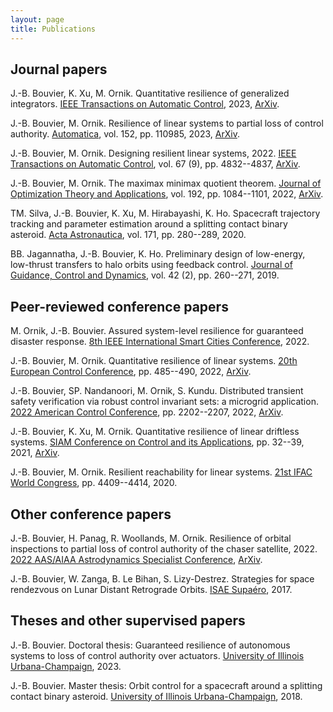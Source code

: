 ```yaml
---
layout: page
title: Publications
---
```




## Journal papers

J.-B. Bouvier, K. Xu, M. Ornik. Quantitative resilience of generalized integrators. [IEEE Transactions on Automatic Control](), 2023, [ArXiv](https://arxiv.org/abs/2111.04163).
    
J.-B. Bouvier, M. Ornik. Resilience of linear systems to partial loss of control authority. [Automatica](https://www.sciencedirect.com/science/article/pii/S0005109823001383), vol. 152, pp. 110985, 2023, [ArXiv](https://arxiv.org/abs/2209.08034).

J.-B. Bouvier, M. Ornik. Designing resilient linear systems, 2022. [IEEE Transactions on Automatic Control](https://ieeexplore.ieee.org/document/9744569), vol. 67 (9), pp. 4832--4837, [ArXiv](https://arxiv.org/abs/2006.13820).
  
J.-B. Bouvier, M. Ornik. The maximax minimax quotient theorem. [Journal of Optimization Theory and Applications](https://doi.org/10.1007/s10957-022-02008-z), vol. 192, pp. 1084--1101, 2022, [ArXiv](https://arxiv.org/abs/2104.15025).

TM. Silva, J.-B. Bouvier, K. Xu, M. Hirabayashi, K. Ho. Spacecraft trajectory tracking and parameter estimation around a splitting contact binary asteroid. [Acta Astronautica](https://www.sciencedirect.com/science/article/pii/S0094576520301259), vol. 171, pp. 280--289, 2020.
 
BB. Jagannatha, J.-B. Bouvier, K. Ho. Preliminary design of low-energy, low-thrust transfers to halo orbits using feedback control. [Journal of Guidance, Control and Dynamics](https://arc.aiaa.org/doi/full/10.2514/1.G003759), vol. 42 (2), pp. 260--271, 2019.





## Peer-reviewed conference papers

M. Ornik, J.-B. Bouvier. Assured system-level resilience for guaranteed disaster response. [8th IEEE International Smart Cities Conference](https://ieeexplore.ieee.org/document/9922438), 2022.

J.-B. Bouvier, M. Ornik. Quantitative resilience of linear systems. [20th European Control Conference](https://ieeexplore.ieee.org/document/9838147), pp. 485--490, 2022, [ArXiv](https://arxiv.org/abs/2201.12278).
    
J.-B. Bouvier, SP. Nandanoori, M. Ornik, S. Kundu. Distributed transient safety verification via robust control invariant sets: a microgrid application. [2022 American Control Conference](https://ieeexplore.ieee.org/document/9867323), pp. 2202--2207, 2022, [ArXiv](https://arxiv.org/abs/2202.09320).

J.-B. Bouvier, K. Xu, M. Ornik. Quantitative resilience of linear driftless systems. [SIAM Conference on Control and its Applications](https://epubs.siam.org/doi/abs/10.1137/1.9781611976847.5), pp. 32--39, 2021, [ArXiv](https://arxiv.org/abs/2101.12063).
 
J.-B. Bouvier, M. Ornik. Resilient reachability for linear systems. [21st IFAC World Congress](https://www.sciencedirect.com/science/article/pii/S240589632030656X), pp. 4409--4414, 2020.





## Other conference papers

J.-B. Bouvier, H. Panag, R. Woollands, M. Ornik. Resilience of orbital inspections to partial loss of control authority of the chaser satellite, 2022. [2022 AAS/AIAA Astrodynamics Specialist Conference](), [ArXiv]().

J.-B. Bouvier, W. Zanga, B. Le Bihan, S. Lizy-Destrez. Strategies for space rendezvous on Lunar Distant Retrograde Orbits. [ISAE Supaéro](assets/final_PIR_paper.pdf), 2017.






## Theses and other supervised papers

J.-B. Bouvier. Doctoral thesis: Guaranteed resilience of autonomous systems to loss of control authority over actuators. [University of Illinois Urbana-Champaign](), 2023.

J.-B. Bouvier. Master thesis: Orbit control for a spacecraft around a splitting contact binary asteroid. [University of Illinois Urbana-Champaign](https://www.ideals.illinois.edu/items/109882), 2018.

